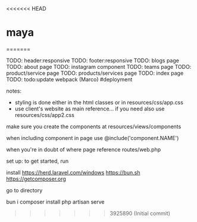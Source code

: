 <<<<<<< HEAD
# maya
=======

TODO: header:responsive
TODO: footer:responsive
TODO: blogs page
TODO: about page
TODO: instagram component
TODO: teams page
TODO: product/service page
TODO: products/services page
TODO: index page
TODO: todo:update webpack (Marco) #deployment


notes: 
- styling is done either in the html classes or in  resources/css/app.css
- use client's website as main reference... if you need also use resources/css/app2.css

make sure you create the components at resources/views/components

when including component in page use @include('component.NAME')


when you're in doubt of where page reference routes/web.php

set up:
to get started, run 


install 
https://herd.laravel.com/windows
https://bun.sh
https://getcomposer.org


go to directory 

bun i
composer install
php artisan serve 


>>>>>>> 3925890 (Initial commit)
